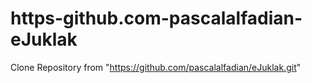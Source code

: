# https-github.com-pascalalfadian-eJuklak
Clone Repository from "https://github.com/pascalalfadian/eJuklak.git"
